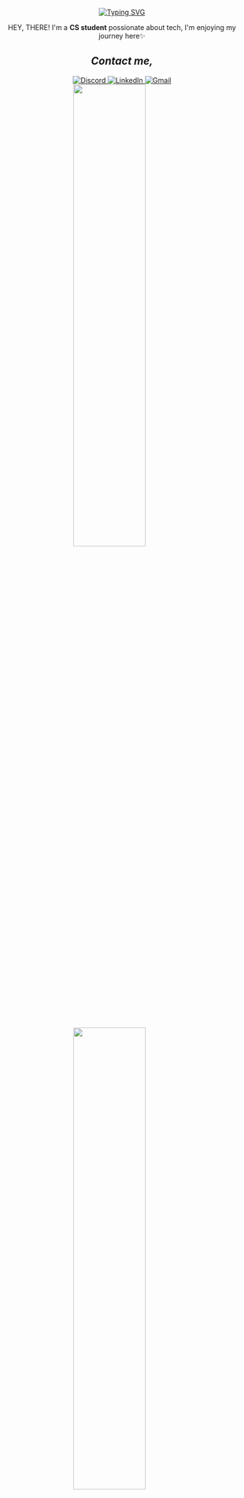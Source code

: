 <!-- Typing Animation -->
<div align="center">
  
[![Typing SVG](https://readme-typing-svg.herokuapp.com?font=Fira+Code&pause=1000&color=8A2BE2&width=300&lines=Hi+There!+--->;Welcome+to+my+GitHub)](https://git.io/typing-svg)
</div>

<p align="center">HEY, THERE! I'm a <strong>CS student</strong> possionate about tech, I'm enjoying my journey here✨</p>

<h2 align="center"><i>Contact me,</i></h2>
<div align="center">
  <!-- Instagram
  <a href="https://www.instagram.com/username" target="_blank" rel="noopener noreferrer">
    <img src="https://img.shields.io/badge/Instagram-E4405F?style=for-the-badge&logo=instagram&logoColor=white" alt="Instagram">
  </a> -->
  
  <!-- Discord -->
  <a href="https://discordapp.com/users/yourid" target="_blank" rel="noopener noreferrer">
    <img src="https://img.shields.io/badge/Discord-5865F2?style=for-the-badge&logo=discord&logoColor=white" alt="Discord">
  </a>
  
  <!-- LinkedIn -->
  <a href="https://www.linkedin.com/in/profile" target="_blank" rel="noopener noreferrer">
    <img src="https://img.shields.io/badge/LinkedIn-0A66C2?style=for-the-badge&logo=linkedin&logoColor=white" alt="LinkedIn">
  </a>
  
  <!-- Gmail -->
  <a href="mailto:your@gmail.com" target="_blank" rel="noopener noreferrer">
    <img src="https://img.shields.io/badge/Gmail-EA4335?style=for-the-badge&logo=gmail&logoColor=white" alt="Gmail">
  </a>
</div>

<div align="right" style="width: 50%;">
  
<!-- Left GIF -->
  <img width="49%" src="https://github.com/user-attachments/assets/2a172b8b-f388-43d9-93aa-1b9161cbecfa" style="display: inline-block; min-width: 300px;">

<!-- Right GIF -->  
  <img width="49%" src="https://github.com/user-attachments/assets/8754b58c-e16b-4adc-96ab-c237e8189e64" style="display: inline-block; min-width: 300px;">

</div>

<<!-- Tech Stack Icons Section -->
<div align="center" style="display: flex; flex-wrap: wrap; justify-content: center; gap: 20px;">

  <!-- Programming Languages -->
  <img src="https://cdn.simpleicons.org/python/3776AB" alt="Python" width="40" height="40" title="Python"/>
  <img src="https://cdn.simpleicons.org/django/092E20" alt="Django" width="40" height="40" title="Django"/>
  <img src="https://cdn.simpleicons.org/c/00599C" alt="C" width="40" height="40" title="C"/>
  <img src="https://cdn.simpleicons.org/java/007396" alt="Java" width="40" height="40" title="Java"/>
  <img src="https://cdn.simpleicons.org/gnuassembly/6E4C13" alt="Assembly" width="40" height="40" title="Assembly"/>

  <!-- Web Technologies -->
  <img src="https://cdn.simpleicons.org/html5/E34F26" alt="HTML5" width="40" height="40" title="HTML5"/>
  <img src="https://cdn.simpleicons.org/css3/1572B6" alt="CSS3" width="40" height="40" title="CSS3"/>

  <!-- Databases -->
  <img src="https://cdn.simpleicons.org/mysql/4479A1" alt="MySQL" width="40" height="40" title="MySQL"/>
  <img src="https://cdn.simpleicons.org/sqlite/003B57" alt="SQLite" width="40" height="40" title="SQLite"/>

  <!-- Operating Systems -->
  <img src="https://cdn.simpleicons.org/kalilinux/557C94" alt="Kali Linux" width="40" height="40" title="Kali Linux"/>
  <img src="https://cdn.simpleicons.org/linux/FCC624" alt="Linux" width="40" height="40" title="Linux"/>
  <img src="https://cdn.simpleicons.org/windows/0078D6" alt="Windows" width="40" height="40" title="Windows"/>

  <!-- Tools -->
  <img src="https://cdn.simpleicons.org/git/F05032" alt="Git" width="40" height="40" title="Git"/>
  <img src="https://cdn.simpleicons.org/github/181717" alt="GitHub" width="40" height="40" title="GitHub"/>
  <img src="https://cdn.simpleicons.org/postman/FF6C37" alt="Postman" width="40" height="40" title="Postman"/>
  <img src="https://cdn.simpleicons.org/monkeytype/000000" alt="MonkeyType" width="40" height="40" title="MonkeyType"/>

  <!-- IDEs -->
  <img src="https://cdn.simpleicons.org/visualstudiocode/007ACC" alt="VS Code" width="40" height="40" title="VS Code"/>
  <img src="https://cdn.simpleicons.org/codeblocks/26963C" alt="Code::Blocks" width="40" height="40" title="Code::Blocks"/>
  <img src="https://cdn.simpleicons.org/pycharm/000000" alt="PyCharm" width="40" height="40" title="PyCharm"/>
  <img src="https://cdn.simpleicons.org/intellijidea/000000" alt="IntelliJ IDEA" width="40" height="40" title="IntelliJ IDEA"/>

</div>


